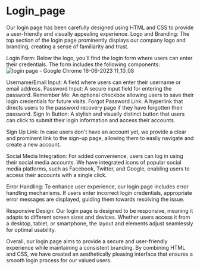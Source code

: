 # Login_page
Our login page has been carefully designed using HTML and CSS to provide a user-friendly and visually appealing experience.
Logo and Branding: The top section of the login page prominently displays our company logo and branding, creating a sense of familiarity and trust.

Login Form: Below the logo, you'll find the login form where users can enter their credentials. The form includes the following components:
![login page - Google Chrome 16-06-2023 11_10_08](https://github.com/abhishekvikram19/Login_page/assets/24250895/6574720d-eb2b-4acf-89dd-9c776f839971)

Username/Email Input: A field where users can enter their username or email address.
Password Input: A secure input field for entering the password.
Remember Me: An optional checkbox allowing users to save their login credentials for future visits.
Forgot Password Link: A hyperlink that directs users to the password recovery page if they have forgotten their password.
Sign In Button: A stylish and visually distinct button that users can click to submit their login information and access their accounts.

Sign Up Link: In case users don't have an account yet, we provide a clear and prominent link to the sign-up page, allowing them to easily navigate and create a new account.

Social Media Integration: For added convenience, users can log in using their social media accounts. We have integrated icons of popular social media platforms, such as Facebook, Twitter, and Google, enabling users to access their accounts with a single click.

Error Handling: To enhance user experience, our login page includes error handling mechanisms. If users enter incorrect login credentials, appropriate error messages are displayed, guiding them towards resolving the issue.

Responsive Design: Our login page is designed to be responsive, meaning it adapts to different screen sizes and devices. Whether users access it from a desktop, tablet, or smartphone, the layout and elements adjust seamlessly for optimal usability.

Overall, our login page aims to provide a secure and user-friendly experience while maintaining a consistent branding. By combining HTML and CSS, we have created an aesthetically pleasing interface that ensures a smooth login process for our valued users.
